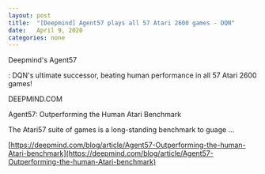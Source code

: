 ```yaml
---
layout: post
title:  "[Deepmind] Agent57 plays all 57 Atari 2600 games - DQN"
date:   April 9, 2020
categories: none
---
```


Deepmind's Agent57 

: DQN's ultimate successor, beating human performance in all 57 Atari 2600 games! 






DEEPMIND.COM




Agent57: Outperforming the Human Atari Benchmark

The Atari57 suite of games is a long-standing benchmark to guage ...



[https://deepmind.com/blog/article/Agent57-Outperforming-the-human-Atari-benchmark](https://deepmind.com/blog/article/Agent57-Outperforming-the-human-Atari-benchmark)



 

